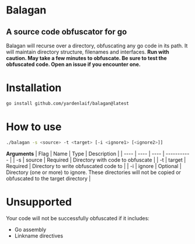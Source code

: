# Balagan
## A source code obfuscator for go

Balagan will recurse over a directory, obfuscating any go code in its path. It will maintain directory structure, filenames and interfaces.
**Run with caution. May take a few minutes to obfuscate. Be sure to test the obfuscated code. Open an issue if you encounter one.**

# Installation
```sh
go install github.com/yardenlaif/balagan@latest
```

# How to use
```sh
./balagan -s <source> -t <target> [-i <ignore1> [<ignore2>]]
```
**Arguments**
| Flag | Name | Type | Description |
| ---- | ---- | ---- | ----------- |
| -s | source | Required | Directory with code to obfuscate |
| -t | target | Required | Directory to write obfuscated code to |
| -i | ignore | Optional | Directory (one or more) to ignore. These directories will not be copied or obfuscated to the target directory |

# Unsupported
Your code will not be successfully obfuscated if it includes:

- Go assembly
- Linkname directives
